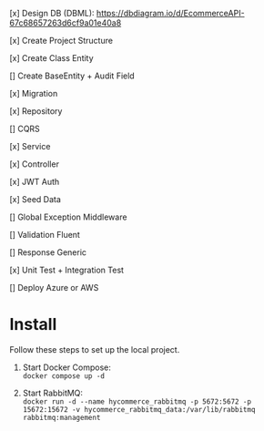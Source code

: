 ﻿[x] Design DB (DBML): https://dbdiagram.io/d/EcommerceAPI-67c68657263d6cf9a01e40a8
 
[x] Create Project Structure

[x] Create Class Entity

[] Create BaseEntity + Audit Field

[x] Migration

[x] Repository

[] CQRS

[x] Service

[x] Controller

[x] JWT Auth

[x] Seed Data

[] Global Exception Middleware

[] Validation Fluent

[] Response Generic

[x] Unit Test + Integration Test

[] Deploy Azure or AWS

# Install

Follow these steps to set up the local project.

1. Start Docker Compose:  
   `docker compose up -d`

2. Start RabbitMQ:  
   `docker run -d --name hycommerce_rabbitmq -p 5672:5672 -p 15672:15672 -v hycommerce_rabbitmq_data:/var/lib/rabbitmq rabbitmq:management`